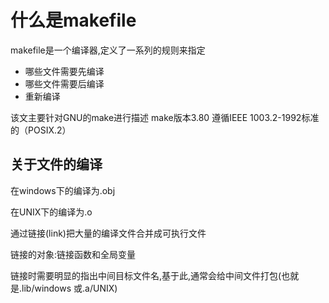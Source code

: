 # 什么是makefile

makefile是一个编译器,定义了一系列的规则来指定

* 哪些文件需要先编译
* 哪些文件需要后编译
* 重新编译



该文主要针对GNU的make进行描述 make版本3.80 遵循IEEE 1003.2-1992标准的（POSIX.2）

## 关于文件的编译

在windows下的编译为.obj

在UNIX下的编译为.o

通过链接(link)把大量的编译文件合并成可执行文件



链接的对象:链接函数和全局变量

链接时需要明显的指出中间目标文件名,基于此,通常会给中间文件打包(也就是.lib/windows 或.a/UNIX)





